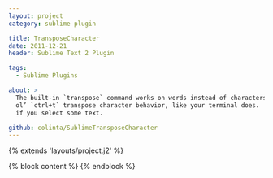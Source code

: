 ```yaml
---
layout: project
category: sublime plugin

title: TransposeCharacter
date: 2011-12-21
header: Sublime Text 2 Plugin

tags:
  - Sublime Plugins

about: >
  The built-in `transpose` command works on words instead of characters.  No bueño!  This one brings back plain
  ol’ `ctrl+t` transpose character behavior, like your terminal does.  But it can do some interesting things, too,
  if you select some text.

github: colinta/SublimeTransposeCharacter
---
```

{% extends 'layouts/project.j2' %}

{% block content %}
{% endblock %}